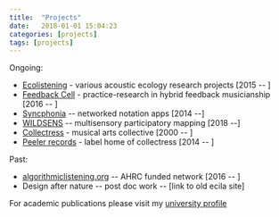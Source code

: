 ```yaml
---
title:  "Projects"
date:   2018-01-01 15:04:23
categories: [projects]
tags: [projects]
---
```



Ongoing:
- [Ecolistening](http://ecolistening.org/) - various acoustic ecology research projects [2015 -- ]
- [Feedback Cell](http://feedbackcell.info/) - practice-research in hybrid feedback musicianship [2016 -- ]
- [Syncphonia](http://syncphonia.co.uk/) -- networked notation apps [2014 --]
- [WILDSENS](https://arcticresearch.wordpress.com/category/blogs-from-the-field/wildsens-mapping-the-wild/) --  multisensory participatory mapping [2018 --]
- [Collectress](http://collectress.co.uk/) - musical arts collective [2000 -- ]
- [Peeler records](https://peelerrecords.bandcamp.com/) - label home of collectress [2014 -- ]


Past:
- [algorithmiclistening.org](http://algorithmiclistening.org/) -- AHRC funded network [2016 -- ]
- Design after nature -- post doc work -- [link to old ecila site]

For academic publications please visit my [university profile](http://www.sussex.ac.uk/profiles/127749)
